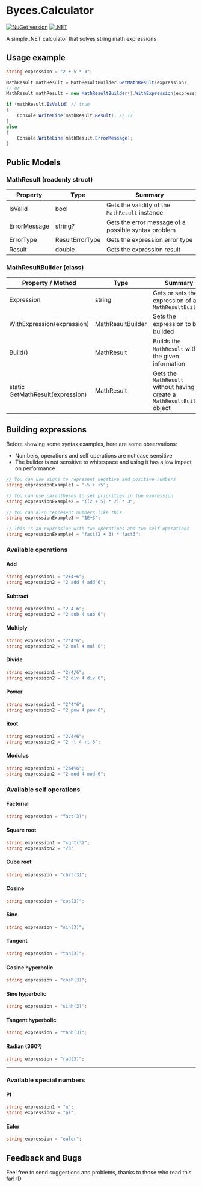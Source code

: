 # Byces.Calculator
[![NuGet version](https://img.shields.io/nuget/v/Byces.Calculator)](https://www.nuget.org/packages/Byces.Calculator)
[![.NET](https://github.com/leonardo-tx/Byces.Calculator/actions/workflows/dotnet.yml/badge.svg)](https://github.com/leonardo-tx/Byces.Calculator/actions/workflows/dotnet.yml)

A simple .NET calculator that solves string math expressions

## Usage example

```csharp
string expression = "2 + 5 * 3";

MathResult mathResult = MathResultBuilder.GetMathResult(expression);
// or
MathResult mathResult = new MathResultBuilder().WithExpression(expression).Build();

if (mathResult.IsValid) // true
{
    Console.WriteLine(mathResult.Result); // 17
}
else
{
    Console.WriteLine(mathResult.ErrorMessage);
}
```

## Public Models

### MathResult (readonly struct)

| Property     | Type            | Summary                                             |
|--------------|-----------------|-----------------------------------------------------|
| IsValid      | bool            | Gets the validity of the `MathResult` instance      |
| ErrorMessage | string?         | Gets the error message of a possible syntax problem |
| ErrorType    | ResultErrorType | Gets the expression error type                      |
| Result       | double          | Gets the expression result                          |

### MathResultBuilder (class)

| Property / Method                | Type              | Summary                                                                      |
|----------------------------------|-------------------|------------------------------------------------------------------------------|
| Expression                       | string            | Gets or sets the expression of a `MathResultBuilder`                         |
| WithExpression(expression)       | MathResultBuilder | Sets the expression to be builded                                            |
| Build()                          | MathResult        | Builds the `MathResult` with the given information                           |
| static GetMathResult(expression) | MathResult        | Gets the `MathResult` without having to create a `MathResultBuilder` object  |

## Building expressions

Before showing some syntax examples, here are some observations:

* Numbers, operations and self operations are not case sensitive
* The builder is not sensitive to whitespace and using it has a low impact on performance

```csharp
// You can use signs to represent negative and positive numbers
string expressionExample1 = "-5 + +5";

// You can use parentheses to set priorities in the expression
string expressionExample2 = "((2 + 5) * 2) * 3";

// You can also represent numbers like this
string expressionExample3 = "1E+3";

// This is an expression with two operations and two self operations
string expressionExample4 = "fact(2 + 3) * fact3";
```

### Available operations

#### Add

```csharp
string expression1 = "2+4+6";
string expression2 = "2 add 4 add 6";
```

#### Subtract

```csharp
string expression1 = "2-4-6";
string expression2 = "2 sub 4 sub 6";
```

#### Multiply

```csharp
string expression1 = "2*4*6";
string expression2 = "2 mul 4 mul 6";
```

#### Divide

```csharp
string expression1 = "2/4/6";
string expression2 = "2 div 4 div 6";
```

#### Power

```csharp
string expression1 = "2^4^6";
string expression2 = "2 pow 4 pow 6";
```

#### Root

```csharp
string expression1 = "2√4√6";
string expression2 = "2 rt 4 rt 6";
```

#### Modulus

```csharp
string expression1 = "2%4%6";
string expression2 = "2 mod 4 mod 6";
```

### Available self operations

#### Factorial

```csharp
string expression = "fact(3)";
```

#### Square root

```csharp
string expression1 = "sqrt(3)";
string expression2 = "√3";
```

#### Cube root

```csharp
string expression = "cbrt(3)";
```

#### Cosine

```csharp
string expression = "cos(3)";
```

#### Sine

```csharp
string expression = "sin(3)";
```

#### Tangent

```csharp
string expression = "tan(3)";
```

#### Cosine hyperbolic

```csharp
string expression = "cosh(3)";
```

#### Sine hyperbolic

```csharp
string expression = "sinh(3)";
```

#### Tangent hyperbolic

```csharp
string expression = "tanh(3)";
```

#### Radian (360º)

```csharp
string expression = "rad(3)";
```

<hr />

### Available special numbers

#### PI

```csharp
string expression1 = "π";
string expression2 = "pi";
```

#### Euler

```csharp
string expression = "euler";
```

## Feedback and Bugs

Feel free to send suggestions and problems, thanks to those who read this far! :D
